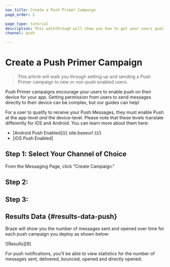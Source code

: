 ```yaml
---
nav_title: Create a Push Primer Campaign
page_order: 2

page_type: tutorial
description: This walkthrough will show you how to get your users qualified and ready to receive your push messages.
channel: push

---
```

# Create a Push Primer Campaign

> This article will walk you through setting up and sending a Push Primer campaign to new or non-push enabled users.

Push Primer campaigns encourage your users to enable push on their device for your app. Getting permission from users to send messages directly to their device can be complex, but our guides can help!

For a user to qualify to receive your Push Messages, they must enable Push at the app-level _and_ the device-level. Please note that these levels translate differently for iOS and Android. You can learn more about them here:
- [Android Push Enabled]({{ site.baseurl }}/)
- [iOS Push Enabled]

## Step 1: Select Your Channel of Choice

From the Messaging Page, click "Create Campaign."


## Step 2:
## Step 3:

## Results Data {#results-data-push}

Braze will show you the number of messages sent and opened over time for each push campaign you deploy as shown below:

![Results][6]

For push notifications, you'll be able to view statistics for the number of messages sent, delivered, bounced, opened and directly opened.
